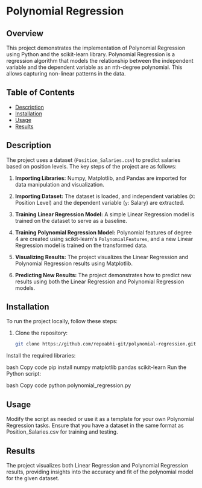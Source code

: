 # Polynomial Regression

## Overview

This project demonstrates the implementation of Polynomial Regression using Python and the scikit-learn library. Polynomial Regression is a regression algorithm that models the relationship between the independent variable and the dependent variable as an nth-degree polynomial. This allows capturing non-linear patterns in the data.

## Table of Contents

- [Description](#description)
- [Installation](#installation)
- [Usage](#usage)
- [Results](#results)

## Description

The project uses a dataset (`Position_Salaries.csv`) to predict salaries based on position levels. The key steps of the project are as follows:

1. **Importing Libraries:** Numpy, Matplotlib, and Pandas are imported for data manipulation and visualization.

2. **Importing Dataset:** The dataset is loaded, and independent variables (`X`: Position Level) and the dependent variable (`y`: Salary) are extracted.

3. **Training Linear Regression Model:** A simple Linear Regression model is trained on the dataset to serve as a baseline.

4. **Training Polynomial Regression Model:** Polynomial features of degree 4 are created using scikit-learn's `PolynomialFeatures`, and a new Linear Regression model is trained on the transformed data.

5. **Visualizing Results:** The project visualizes the Linear Regression and Polynomial Regression results using Matplotlib.

6. **Predicting New Results:** The project demonstrates how to predict new results using both the Linear Regression and Polynomial Regression models.

## Installation

To run the project locally, follow these steps:

1. Clone the repository:

   ```bash
   git clone https://github.com/repoabhi-git/polynomial-regression.git
Install the required libraries:

bash
Copy code
pip install numpy matplotlib pandas scikit-learn
Run the Python script:

bash
Copy code
python polynomial_regression.py
## Usage
Modify the script as needed or use it as a template for your own Polynomial Regression tasks. Ensure that you have a dataset in the same format as Position_Salaries.csv for training and testing.

## Results
The project visualizes both Linear Regression and Polynomial Regression results, providing insights into the accuracy and fit of the polynomial model for the given dataset.

